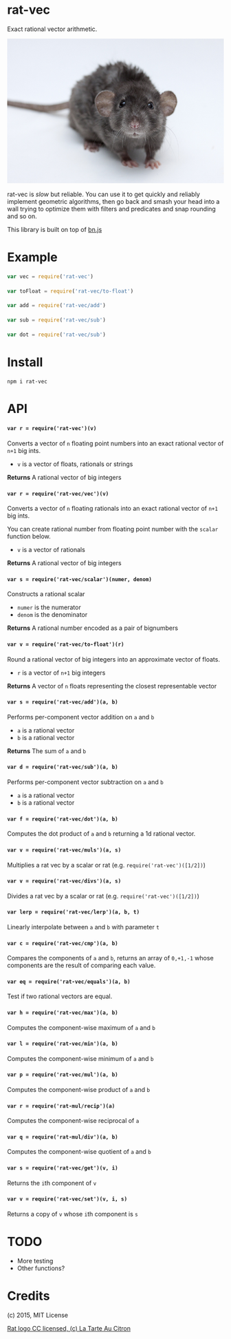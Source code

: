 rat-vec
=======
Exact rational vector arithmetic.

<img src="img/rat.jpg">

rat-vec is *slow* but reliable.  You can use it to get quickly and reliably
implement geometric algorithms, then go back and smash your head into a wall
trying to optimize them with filters and predicates and snap rounding and so on.

This library is built on top of [bn.js](https://github.com/indutny/bn.js/)

# Example

```javascript
var vec = require('rat-vec')

var toFloat = require('rat-vec/to-float')

var add = require('rat-vec/add')

var sub = require('rat-vec/sub')

var dot = require('rat-vec/sub')

```

# Install

```
npm i rat-vec
```

# API

#### `var r = require('rat-vec')(v)`
Converts a vector of `n` floating point numbers into an exact rational vector of `n+1` big ints.

* `v` is a vector of floats, rationals or strings

**Returns** A rational vector of big integers


#### `var r = require('rat-vec/vec')(v)`
Converts a vector of `n` floating rationals into an exact rational vector of `n+1` big ints.

You can create rational number from floating point number with the `scalar` function below.

* `v` is a vector of rationals

**Returns** A rational vector of big integers

#### `var s = require('rat-vec/scalar')(numer, denom)`
Constructs a rational scalar

* `numer` is the numerator
* `denom` is the denominator

**Returns** A rational number encoded as a pair of bignumbers

#### `var v = require('rat-vec/to-float')(r)`
Round a rational vector of big integers into an approximate vector of floats.

* `r` is a vector of `n+1` big integers

**Returns** A vector of `n` floats representing the closest representable vector

#### `var s = require('rat-vec/add')(a, b)`
Performs per-component vector addition on `a` and `b`

* `a` is a rational vector
* `b` is a rational vector

**Returns** The sum of `a` and `b`

#### `var d = require('rat-vec/sub')(a, b)`
Performs per-component vector subtraction on `a` and `b`

* `a` is a rational vector
* `b` is a rational vector


#### `var f = require('rat-vec/dot')(a, b)`
Computes the dot product of `a` and `b` returning a 1d rational vector.

#### `var v = require('rat-vec/muls')(a, s)`
Multiplies a rat vec by a scalar or rat (e.g. `require('rat-vec')([1/2])`)

#### `var v = require('rat-vec/divs')(a, s)`
Divides a rat vec by a scalar or rat (e.g. `require('rat-vec')([1/2])`)

#### `var lerp = require('rat-vec/lerp')(a, b, t)`
Linearly interpolate between `a` and `b` with parameter `t`

#### `var c = require('rat-vec/cmp')(a, b)`
Compares the components of `a` and `b`, returns an array of `0,+1,-1` whose components are the result of comparing each value.

#### `var eq = require('rat-vec/equals')(a, b)`
Test if two rational vectors are equal.

#### `var h = require('rat-vec/max')(a, b)`
Computes the component-wise maximum of `a` and `b`

#### `var l = require('rat-vec/min')(a, b)`
Computes the component-wise minimum of `a` and `b`

#### `var p = require('rat-vec/mul')(a, b)`
Computes the component-wise product of `a` and `b`

#### `var r = require('rat-mul/recip')(a)`
Computes the component-wise reciprocal of `a`

#### `var q = require('rat-mul/div')(a, b)`
Computes the component-wise quotient of `a` and `b`

#### `var s = require('rat-vec/get')(v, i)`
Returns the `i`th component of `v`

#### `var v = require('rat-vec/set')(v, i, s)`
Returns a copy of `v` whose `i`th component is `s`

# TODO

* More testing
* Other functions?

# Credits

(c) 2015, MIT License

[Rat logo CC licensed, (c) La Tarte Au Citron](https://www.flickr.com/photos/tartaucitron/11328783804/in/photolist-ig5YJG-6rds6G-9ZBxcz-b9JfZ-5qdtpw-5e48pj-i6RTUn-4BbDwn-ag7YHX-9ZEtw3-7dV4fm-i6Sh6L-ieVirs-9ntyy-i6S2d9-5UAf8v-9ZBweF-qdmsJJ-aioESD-4AQEj5-9iL3y4-b4yPpk-furjEV-5UExDy-mgNSyg-5y7RQ5-ddxkgR-RTNKs-9ZEna9-5UT4cs-uZnbz-YWUx-aDRSKQ-dtTDuN-ieVsZV-5y3sLe-5TrTjY-uaN1h-5y3icB-5XjCbR-dm3VZC-5R32Eb-7ZKsBm-9ZBx4g-7TVNKb-bkJN5N-9hyNho-9ZBvwe-9ZEnmq-9ZEnsy)
